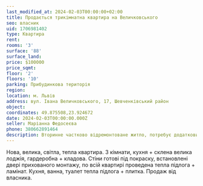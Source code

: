 ```yaml
---
last_modified_at: 2024-02-03T00:00:00+02:00
title: Продається трикімнатна квартира на Величковського
seo: власник
uid: 1706981402
type: Квартира
rent:
rooms: '3'
surface: '88'
surface_land:
price: $100000
price_sqmt:
floor: '2'
floors: '10'
parking: Прибудинкова територія
region:
location: м. Львів
address: вул. Івана Величковського, 17, Шевченківський район
object:
coordinates: 49.875508,23.924672
date: 2024-02-03T00:00:00.000Z
seller: Маріанна Федосеєва
phone: 380662891464
description: Вторинне частково відремонтоване житло, потребує додаткових ремонтно-оздоблювальних робіт
---
```


Нова, велика, світла, тепла квартира. 3 кімнати, кухня + склена велика лоджія, гардеробна + кладова. Стіни готові під покраску, встановлені двері прихованого монтажу, по всій квартирі проведена тепла підлога + ламінат. Кухня, ванна, туалет тепла підлога + плитка. Продаж від власника.

